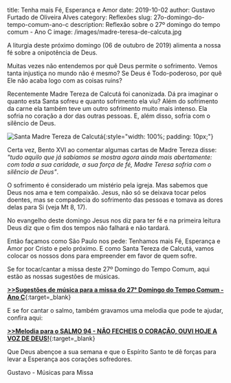 title: Tenha mais Fé, Esperança e Amor
date: 2019-10-02
author: Gustavo Furtado de Oliveira Alves
category: Reflexões
slug: 27o-domingo-do-tempo-comum-ano-c
description: Reflexão sobre o 27º domingo do tempo comum - Ano C
image: /images/madre-teresa-de-calcuta.jpg

A liturgia deste próximo domingo (06 de outubro de 2019) alimenta a nossa fé sobre a onipotência de Deus.

Muitas vezes não entendemos por quê Deus permite o sofrimento. Vemos tanta injustiça no mundo não é mesmo? Se Deus é Todo-poderoso, por quê Ele não acaba logo com as coisas ruins?

Recentemente Madre Tereza de Calcutá foi canonizada. Dá pra imaginar o quanto esta Santa sofreu e quanto sofrimento ela viu? Além do sofrimento da carne ela também teve um outro sofrimento muito mais intenso. Ela sofria no coração a dor das outras pessoas. E, além disso, sofria com o silêncio de Deus.

![Santa Madre Tereza de Calcutá](/images/madre-teresa-de-calcuta.jpg){:style="width: 100%; padding: 10px;"}

Certa vez, Bento XVI ao comentar algumas cartas de Madre Tereza disse: _"tudo aquilo que já sabíamos se mostra agora ainda mais abertamente: com toda a sua caridade, a sua força de fé, Madre Teresa sofria com o silêncio de Deus"_.

O sofrimento é considerado um mistério pela igreja. Mas sabemos que Deus nos ama e tem compaixão. Jesus, não só se deixava tocar pelos doentes, mas se compadecia do sofrimento das pessoas e tomava as dores delas para Si (veja Mt 8, 17).

No evangelho deste domingo Jesus nos diz para ter fé e na primeira leitura Deus diz que o fim dos tempos não falhará e não tardará.

Então façamos como São Paulo nos pede: Tenhamos mais Fé, Esperança e Amor por Cristo e pelo próximo.
E como Santa Tereza de Calcutá, vamos colocar os nossos dons para empreender em favor de quem sofre.

Se for tocar/cantar a missa deste 27º Domingo do Tempo Comum, aqui estão as nossas sugestões de músicas.

[**>>Sugestões de música para a missa do 27° Domingo do Tempo Comum - Ano C**](https://musicasparamissa.com.br/sugestoes-para/27o-domingo-do-tempo-comum-ano-c/){:target=\_blank}

E se for cantar o salmo, também gravamos uma melodia que pode te ajudar, confira aqui:

[**>>Melodia para o SALMO 94 - NÃO FECHEIS O CORAÇÃO, OUVI HOJE A VOZ DE DEUS!**](https://musicasparamissa.com.br/musica/salmo-94-nao-fecheis-o-coracao-ouvi-hoje-a-voz-de-deus/){:target=\_blank}

Que Deus abençoe a sua semana e que o Espírito Santo te dê forças para levar a Esperança aos corações sofredores.

Gustavo - Músicas para Missa
